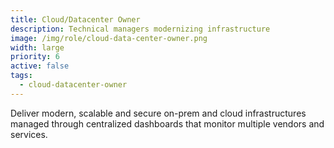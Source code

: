 ```yaml
---
title: Cloud/Datacenter Owner
description: Technical managers modernizing infrastructure
image: /img/role/cloud-data-center-owner.png
width: large
priority: 6
active: false
tags: 
  - cloud-datacenter-owner
---
```

Deliver modern, scalable and secure on-prem and cloud infrastructures managed through centralized dashboards that monitor multiple vendors and services.